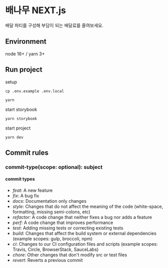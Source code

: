 # 배나무 NEXT.js
배달 파티를 구성해 부담이 되는 배달료를 줄여보세요.

## Environment
node 16+ / yarn 3+

## Run project

setup

```
cp .env.example .env.local

yarn
```

start storybook

```
yarn storybook
```

start project

```
yarn dev
```

## Commit rules
### commit-type(scope: optional): subject

#### commit types
* *feat*: A new feature
* *fix*: A bug fix
* *docs*: Documentation only changes
* *style*: Changes that do not affect the meaning of the code (white-space, formatting, missing semi-colons, etc)
* *refactor*: A code change that neither fixes a bug nor adds a feature
* *perf*: A code change that improves performance
* *test*: Adding missing tests or correcting existing tests
* *build*: Changes that affect the build system or external dependencies (example scopes: gulp, broccoli, npm)
* *ci*: Changes to our CI configuration files and scripts (example scopes: Travis, Circle, BrowserStack, SauceLabs)
* *chore*: Other changes that don't modify src or test files
* *revert*: Reverts a previous commit

